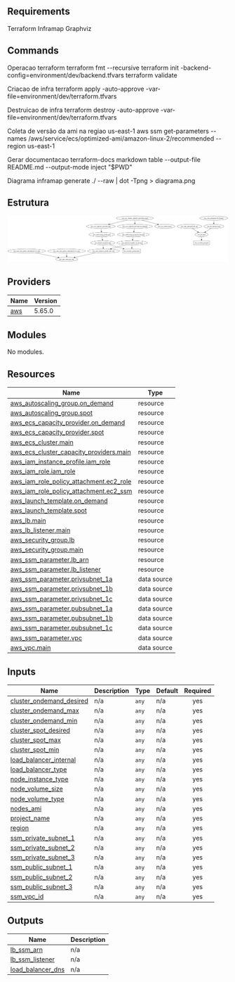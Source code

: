 <!-- BEGIN_TF_DOCS -->
## Requirements

Terraform
Inframap
Graphviz

## Commands

Operacao terraform
terraform fmt --recursive
terraform init -backend-config=environment/dev/backend.tfvars
terraform validate

Criacao de infra
terraform apply -auto-approve -var-file=environment/dev/terraform.tfvars

Destruicao de infra
terraform destroy -auto-approve -var-file=environment/dev/terraform.tfvars

Coleta de versão da ami na regiao us-east-1
aws ssm get-parameters --names /aws/service/ecs/optimized-ami/amazon-linux-2/recommended --region us-east-1

Gerar documentacao
terraform-docs markdown table --output-file README.md --output-mode inject "$PWD"

Diagrama
inframap generate ./ --raw | dot -Tpng > diagrama.png

## Estrutura
![Estrutura terraform](diagrama.png)

## Providers

| Name | Version |
|------|---------|
| <a name="provider_aws"></a> [aws](#provider\_aws) | 5.65.0 |

## Modules

No modules.

## Resources

| Name | Type |
|------|------|
| [aws_autoscaling_group.on_demand](https://registry.terraform.io/providers/hashicorp/aws/latest/docs/resources/autoscaling_group) | resource |
| [aws_autoscaling_group.spot](https://registry.terraform.io/providers/hashicorp/aws/latest/docs/resources/autoscaling_group) | resource |
| [aws_ecs_capacity_provider.on_demand](https://registry.terraform.io/providers/hashicorp/aws/latest/docs/resources/ecs_capacity_provider) | resource |
| [aws_ecs_capacity_provider.spot](https://registry.terraform.io/providers/hashicorp/aws/latest/docs/resources/ecs_capacity_provider) | resource |
| [aws_ecs_cluster.main](https://registry.terraform.io/providers/hashicorp/aws/latest/docs/resources/ecs_cluster) | resource |
| [aws_ecs_cluster_capacity_providers.main](https://registry.terraform.io/providers/hashicorp/aws/latest/docs/resources/ecs_cluster_capacity_providers) | resource |
| [aws_iam_instance_profile.iam_role](https://registry.terraform.io/providers/hashicorp/aws/latest/docs/resources/iam_instance_profile) | resource |
| [aws_iam_role.iam_role](https://registry.terraform.io/providers/hashicorp/aws/latest/docs/resources/iam_role) | resource |
| [aws_iam_role_policy_attachment.ec2_role](https://registry.terraform.io/providers/hashicorp/aws/latest/docs/resources/iam_role_policy_attachment) | resource |
| [aws_iam_role_policy_attachment.ec2_ssm](https://registry.terraform.io/providers/hashicorp/aws/latest/docs/resources/iam_role_policy_attachment) | resource |
| [aws_launch_template.on_demand](https://registry.terraform.io/providers/hashicorp/aws/latest/docs/resources/launch_template) | resource |
| [aws_launch_template.spot](https://registry.terraform.io/providers/hashicorp/aws/latest/docs/resources/launch_template) | resource |
| [aws_lb.main](https://registry.terraform.io/providers/hashicorp/aws/latest/docs/resources/lb) | resource |
| [aws_lb_listener.main](https://registry.terraform.io/providers/hashicorp/aws/latest/docs/resources/lb_listener) | resource |
| [aws_security_group.lb](https://registry.terraform.io/providers/hashicorp/aws/latest/docs/resources/security_group) | resource |
| [aws_security_group.main](https://registry.terraform.io/providers/hashicorp/aws/latest/docs/resources/security_group) | resource |
| [aws_ssm_parameter.lb_arn](https://registry.terraform.io/providers/hashicorp/aws/latest/docs/resources/ssm_parameter) | resource |
| [aws_ssm_parameter.lb_listener](https://registry.terraform.io/providers/hashicorp/aws/latest/docs/resources/ssm_parameter) | resource |
| [aws_ssm_parameter.privsubnet_1a](https://registry.terraform.io/providers/hashicorp/aws/latest/docs/data-sources/ssm_parameter) | data source |
| [aws_ssm_parameter.privsubnet_1b](https://registry.terraform.io/providers/hashicorp/aws/latest/docs/data-sources/ssm_parameter) | data source |
| [aws_ssm_parameter.privsubnet_1c](https://registry.terraform.io/providers/hashicorp/aws/latest/docs/data-sources/ssm_parameter) | data source |
| [aws_ssm_parameter.pubsubnet_1a](https://registry.terraform.io/providers/hashicorp/aws/latest/docs/data-sources/ssm_parameter) | data source |
| [aws_ssm_parameter.pubsubnet_1b](https://registry.terraform.io/providers/hashicorp/aws/latest/docs/data-sources/ssm_parameter) | data source |
| [aws_ssm_parameter.pubsubnet_1c](https://registry.terraform.io/providers/hashicorp/aws/latest/docs/data-sources/ssm_parameter) | data source |
| [aws_ssm_parameter.vpc](https://registry.terraform.io/providers/hashicorp/aws/latest/docs/data-sources/ssm_parameter) | data source |
| [aws_vpc.main](https://registry.terraform.io/providers/hashicorp/aws/latest/docs/data-sources/vpc) | data source |

## Inputs

| Name | Description | Type | Default | Required |
|------|-------------|------|---------|:--------:|
| <a name="input_cluster_ondemand_desired"></a> [cluster\_ondemand\_desired](#input\_cluster\_ondemand\_desired) | n/a | `any` | n/a | yes |
| <a name="input_cluster_ondemand_max"></a> [cluster\_ondemand\_max](#input\_cluster\_ondemand\_max) | n/a | `any` | n/a | yes |
| <a name="input_cluster_ondemand_min"></a> [cluster\_ondemand\_min](#input\_cluster\_ondemand\_min) | n/a | `any` | n/a | yes |
| <a name="input_cluster_spot_desired"></a> [cluster\_spot\_desired](#input\_cluster\_spot\_desired) | n/a | `any` | n/a | yes |
| <a name="input_cluster_spot_max"></a> [cluster\_spot\_max](#input\_cluster\_spot\_max) | n/a | `any` | n/a | yes |
| <a name="input_cluster_spot_min"></a> [cluster\_spot\_min](#input\_cluster\_spot\_min) | n/a | `any` | n/a | yes |
| <a name="input_load_balancer_internal"></a> [load\_balancer\_internal](#input\_load\_balancer\_internal) | n/a | `any` | n/a | yes |
| <a name="input_load_balancer_type"></a> [load\_balancer\_type](#input\_load\_balancer\_type) | n/a | `any` | n/a | yes |
| <a name="input_node_instance_type"></a> [node\_instance\_type](#input\_node\_instance\_type) | n/a | `any` | n/a | yes |
| <a name="input_node_volume_size"></a> [node\_volume\_size](#input\_node\_volume\_size) | n/a | `any` | n/a | yes |
| <a name="input_node_volume_type"></a> [node\_volume\_type](#input\_node\_volume\_type) | n/a | `any` | n/a | yes |
| <a name="input_nodes_ami"></a> [nodes\_ami](#input\_nodes\_ami) | n/a | `any` | n/a | yes |
| <a name="input_project_name"></a> [project\_name](#input\_project\_name) | n/a | `any` | n/a | yes |
| <a name="input_region"></a> [region](#input\_region) | n/a | `any` | n/a | yes |
| <a name="input_ssm_private_subnet_1"></a> [ssm\_private\_subnet\_1](#input\_ssm\_private\_subnet\_1) | n/a | `any` | n/a | yes |
| <a name="input_ssm_private_subnet_2"></a> [ssm\_private\_subnet\_2](#input\_ssm\_private\_subnet\_2) | n/a | `any` | n/a | yes |
| <a name="input_ssm_private_subnet_3"></a> [ssm\_private\_subnet\_3](#input\_ssm\_private\_subnet\_3) | n/a | `any` | n/a | yes |
| <a name="input_ssm_public_subnet_1"></a> [ssm\_public\_subnet\_1](#input\_ssm\_public\_subnet\_1) | n/a | `any` | n/a | yes |
| <a name="input_ssm_public_subnet_2"></a> [ssm\_public\_subnet\_2](#input\_ssm\_public\_subnet\_2) | n/a | `any` | n/a | yes |
| <a name="input_ssm_public_subnet_3"></a> [ssm\_public\_subnet\_3](#input\_ssm\_public\_subnet\_3) | n/a | `any` | n/a | yes |
| <a name="input_ssm_vpc_id"></a> [ssm\_vpc\_id](#input\_ssm\_vpc\_id) | n/a | `any` | n/a | yes |

## Outputs

| Name | Description |
|------|-------------|
| <a name="output_lb_ssm_arn"></a> [lb\_ssm\_arn](#output\_lb\_ssm\_arn) | n/a |
| <a name="output_lb_ssm_listener"></a> [lb\_ssm\_listener](#output\_lb\_ssm\_listener) | n/a |
| <a name="output_load_balancer_dns"></a> [load\_balancer\_dns](#output\_load\_balancer\_dns) | n/a |
<!-- END_TF_DOCS -->